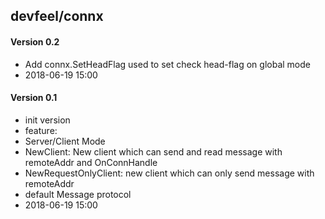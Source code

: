 ## devfeel/connx

#### Version 0.2
* Add connx.SetHeadFlag used to set check head-flag on global mode
* 2018-06-19 15:00

#### Version 0.1
* init version
* feature:
* Server/Client Mode
* NewClient: New client which can send and read message with remoteAddr and OnConnHandle
* NewRequestOnlyClient: new client which can only send message with remoteAddr
* default Message protocol
* 2018-06-19 15:00
